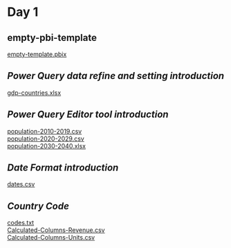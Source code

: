 # Day 1

## empty-pbi-template

[empty-template.pbix](https://github.com/KevinWistronITS/Power-BI/blob/main/Lesson%201/empty-template.pbix)

## _Power Query data refine and setting introduction_

[gdp-countries.xlsx](https://github.com/KevinWistronITS/Power-BI/files/12143236/gdp-countries.xlsx)

## _Power Query Editor tool introduction_

[population-2010-2019.csv](https://github.com/KevinWistronITS/Power-BI/files/12143239/population-2010-2019.csv)\
[population-2020-2029.csv](https://github.com/KevinWistronITS/Power-BI/files/12143242/population-2020-2029.csv)\
[population-2030-2040.xlsx](https://github.com/KevinWistronITS/Power-BI/files/12143244/population-2030-2040.xlsx)

## _Date Format introduction_

[dates.csv](https://github.com/KevinWistronITS/Power-BI/files/12143253/dates.csv)

## _Country Code_

[codes.txt](https://github.com/KevinWistronITS/Power-BI/files/12143261/codes.txt)\
[Calculated-Columns-Revenue.csv](https://github.com/KevinWistronITS/Power-BI/files/12143263/Calculated-Columns-Revenue.csv)\
[Calculated-Columns-Units.csv](https://github.com/KevinWistronITS/Power-BI/files/12143264/Calculated-Columns-Units.csv)
